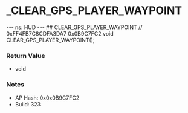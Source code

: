 # _CLEAR_GPS_PLAYER_WAYPOINT

--- ns: HUD --- ## CLEAR_GPS_PLAYER_WAYPOINT  // 0xFF4FB7C8CDFA3DA7 0x0B9C7FC2 void CLEAR_GPS_PLAYER_WAYPOINT();

### Return Value
* void

### Notes
* AP Hash: 0x0x0B9C7FC2
* Build: 323

